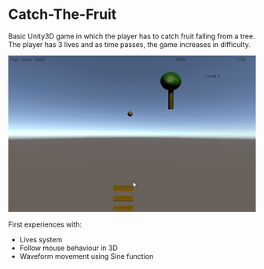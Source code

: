 # Catch-The-Fruit

Basic Unity3D game in which the player has to catch fruit falling from a tree. The player has 3 lives and as time passes, the game increases in difficulty. 

![](https://github.com/VerdalJG/Catch-The-Fruit/blob/main/CTF.gif)

First experiences with:

- Lives system
- Follow mouse behaviour in 3D
- Waveform movement using Sine function
